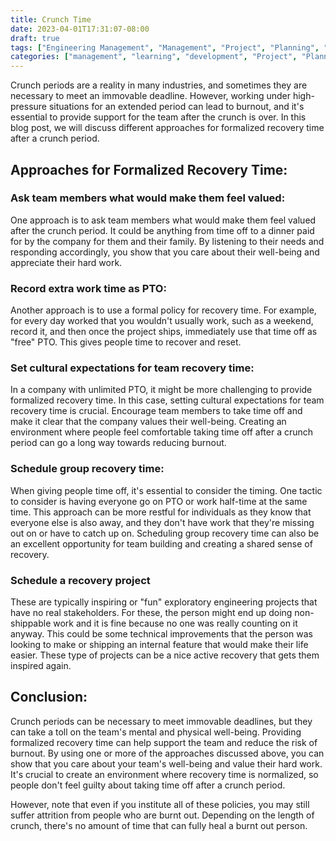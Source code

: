 ```yaml
---
title: Crunch Time
date: 2023-04-01T17:31:07-08:00
draft: true
tags: ["Engineering Management", "Management", "Project", "Planning", "Tech Debt", "Technical Excellence"]
categories: ["management", "learning", "development", "Project", "Planning", "Performance"]
---
```


Crunch periods are a reality in many industries, and sometimes they are necessary to meet an immovable deadline. However, working under high-pressure situations for an extended period can lead to burnout, and it's essential to provide support for the team after the crunch is over. In this blog post, we will discuss different approaches for formalized recovery time after a crunch period.

## Approaches for Formalized Recovery Time:

### Ask team members what would make them feel valued:
One approach is to ask team members what would make them feel valued after the crunch period. It could be anything from time off to a dinner paid for by the company for them and their family. By listening to their needs and responding accordingly, you show that you care about their well-being and appreciate their hard work.

### Record extra work time as PTO:
Another approach is to use a formal policy for recovery time. For example, for every day worked that you wouldn't usually work, such as a weekend, record it, and then once the project ships, immediately use that time off as "free" PTO. This gives people time to recover and reset.

### Set cultural expectations for team recovery time:
In a company with unlimited PTO, it might be more challenging to provide formalized recovery time. In this case, setting cultural expectations for team recovery time is crucial. Encourage team members to take time off and make it clear that the company values their well-being. Creating an environment where people feel comfortable taking time off after a crunch period can go a long way towards reducing burnout.

### Schedule group recovery time:
When giving people time off, it's essential to consider the timing. One tactic to consider is having everyone go on PTO or work half-time at the same time. This approach can be more restful for individuals as they know that everyone else is also away, and they don't have work that they're missing out on or have to catch up on. Scheduling group recovery time can also be an excellent opportunity for team building and creating a shared sense of recovery.

### Schedule a recovery project

These are typically inspiring or "fun" exploratory engineering projects that have no real stakeholders. For these, the person might end up doing non-shippable work and it is fine because no one was really counting on it anyway. This could be some technical improvements that the person was looking to make or shipping an internal feature that would make their life easier. These type of projects can be a nice active recovery that gets them inspired again.

## Conclusion:

Crunch periods can be necessary to meet immovable deadlines, but they can take a toll on the team's mental and physical well-being. Providing formalized recovery time can help support the team and reduce the risk of burnout. By using one or more of the approaches discussed above, you can show that you care about your team's well-being and value their hard work. It's crucial to create an environment where recovery time is normalized, so people don't feel guilty about taking time off after a crunch period.

However, note that even if you institute all of these policies, you may still suffer attrition from people who are burnt out. Depending on the length of crunch, there's no amount of time that can fully heal a burnt out person.
